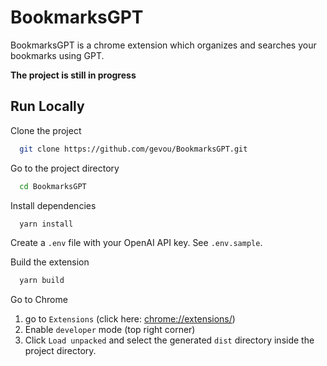 
# BookmarksGPT

BookmarksGPT is a chrome extension which organizes and searches your bookmarks using GPT.

**The project is still in progress**




## Run Locally

Clone the project

```bash
  git clone https://github.com/gevou/BookmarksGPT.git
```

Go to the project directory

```bash
  cd BookmarksGPT
```

Install dependencies

```bash
  yarn install
```

Create a `.env` file with your OpenAI API key. See `.env.sample`.

Build the extension

```bash
  yarn build
```

Go to Chrome
1. go to `Extensions` (click here: [chrome://extensions/](chrome://extensions/))
2. Enable `developer` mode (top right corner)
3. Click `Load unpacked` and select the generated `dist` directory inside the project directory.


